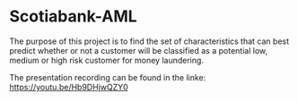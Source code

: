 # Scotiabank-AML
 The purpose of this project is to find the set of characteristics that can best predict whether or not a customer will be classified as a potential low, medium or high risk customer for money laundering. 

The presentation recording can be found in the linke: https://youtu.be/Hb9DHjwQZY0
